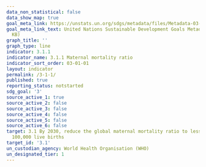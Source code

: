 ```yaml
---
data_non_statistical: false
data_show_map: true
goal_meta_link: https://unstats.un.org/sdgs/metadata/files/Metadata-03-01-01.pdf
goal_meta_link_text: United Nations Sustainable Development Goals Metadata (PDF 325
  KB)
graph_title: ''
graph_type: line
indicator: 3.1.1
indicator_name: 3.1.1 Maternal mortality ratio
indicator_sort_order: 03-01-01
layout: indicator
permalink: /3-1-1/
published: true
reporting_status: notstarted
sdg_goal: '3'
source_active_1: true
source_active_2: false
source_active_3: false
source_active_4: false
source_active_5: false
source_active_6: false
target: 3.1 By 2030, reduce the global maternal mortality ratio to less than 70 per
  100,000 live births
target_id: '3.1'
un_custodian_agency: World Health Organisation (WHO)
un_designated_tier: 1
---
```

